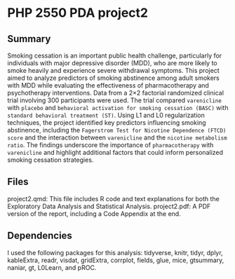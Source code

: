 # PHP 2550 PDA project2

## Summary
Smoking cessation is an important public health challenge, particularly for individuals with major depressive disorder (MDD), who are more likely to smoke heavily and experience severe withdrawal symptoms. This project aimed to analyze predictors of smoking abstinence among adult smokers with MDD while evaluating the effectiveness of pharmacotherapy and psychotherapy interventions. Data from a 2×2 factorial randomized clinical trial involving 300 participants were used. The trial compared `varenicline` with `placebo` and `behavioral activation for smoking cessation (BASC)` with `standard behavioral treatment (ST)`. Using L1 and L0 regularization techniques, the project identified key predictors influencing smoking abstinence, including the `Fagerstrom Test for Nicotine Dependence (FTCD) score` and the interaction between `varenicline` and the `nicotine metabolism ratio`. The findings underscore the importance of `pharmacotherapy` with `varenicline` and highlight additional factors that could inform personalized smoking cessation strategies. 

## Files
project2.qmd: This file includes R code and text explanations for both the Exploratory Data Analysis and Statistical Analysis.
project2.pdf: A PDF version of the report, including a Code Appendix at the end.

## Dependencies
I used the following packages for this analysis: tidyverse, knitr, tidyr, dplyr, kableExtra, readr, visdat, gridExtra, corrplot, fields, glue, mice, gtsummary, naniar, gt, L0Learn, and pROC.
